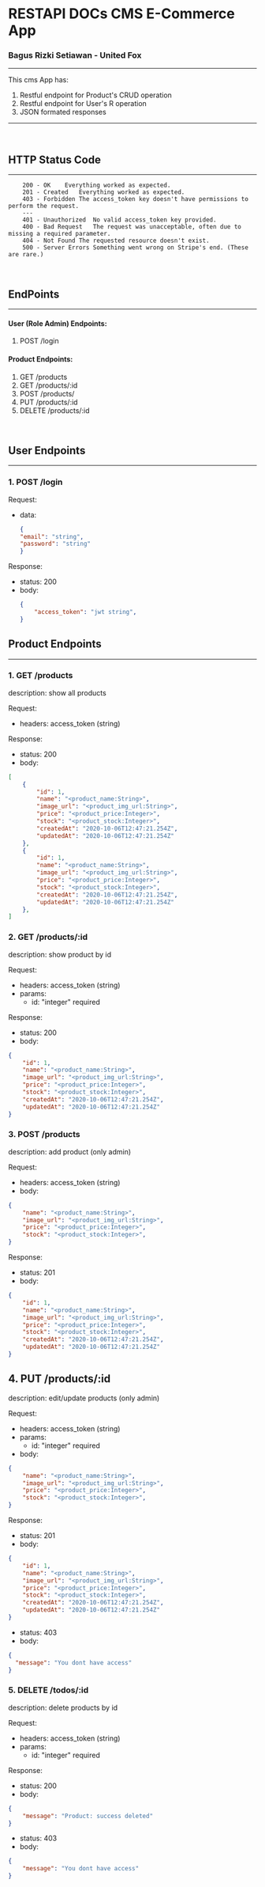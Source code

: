 # RESTAPI DOCs CMS E-Commerce App
### Bagus Rizki Setiawan - United Fox
---

This cms App has:
1. Restful endpoint for Product's CRUD operation
2. Restful endpoint for User's R operation
3. JSON formated responses

---

&nbsp;

## HTTP Status Code
---
```
    200 - OK	Everything worked as expected.
    201 - Created	Everything worked as expected.
    403 - Forbidden	The access_token key doesn't have permissions to perform the request.
    --- 
    401 - Unauthorized	No valid access_token key provided.
    400 - Bad Request	The request was unacceptable, often due to missing a required parameter.
    404 - Not Found	The requested resource doesn't exist.
    500 - Server Errors	Something went wrong on Stripe's end. (These are rare.)
```

&nbsp;

## EndPoints
---

#### User (Role Admin) Endpoints:
  1. POST /login

#### Product Endpoints:
  1. GET /products
  2. GET /products/:id
  3. POST /products/
  4. PUT /products/:id
  5. DELETE /products/:id

&nbsp;

## User Endpoints
---
### 1. POST /login
Request:
- data:
    ```json
    {
    "email": "string",
    "password": "string"
    }
    ```

Response:
- status: 200
- body:
    ```json
    {
        "access_token": "jwt string",
    }
    ```

## Product Endpoints
---
### 1. GET /products
description: 
  show all products

Request:
- headers: access_token (string)

Response:
- status: 200
- body:
```json
[
    {
        "id": 1,
        "name": "<product_name:String>",
        "image_url": "<product_img_url:String>",
        "price": "<product_price:Integer>",
        "stock": "<product_stock:Integer>",
        "createdAt": "2020-10-06T12:47:21.254Z",
        "updatedAt": "2020-10-06T12:47:21.254Z"
    },
    {
        "id": 1,
        "name": "<product_name:String>",
        "image_url": "<product_img_url:String>",
        "price": "<product_price:Integer>",
        "stock": "<product_stock:Integer>",
        "createdAt": "2020-10-06T12:47:21.254Z",
        "updatedAt": "2020-10-06T12:47:21.254Z"
    },
]
```

### 2. GET /products/:id
description:
  show product by id

Request:
- headers: access_token (string)
- params: 
  - id: "integer" required

Response:
- status: 200
- body:

```json
{
    "id": 1,
    "name": "<product_name:String>",
    "image_url": "<product_img_url:String>",
    "price": "<product_price:Integer>",
    "stock": "<product_stock:Integer>",
    "createdAt": "2020-10-06T12:47:21.254Z",
    "updatedAt": "2020-10-06T12:47:21.254Z"
}
```

### 3. POST /products
description: 
  add product (only admin) 

Request:
- headers: access_token (string)
- body: 
```json
{
    "name": "<product_name:String>",
    "image_url": "<product_img_url:String>",
    "price": "<product_price:Integer>",
    "stock": "<product_stock:Integer>",
}
```

Response:

- status: 201
- body:

```json
{
    "id": 1,
    "name": "<product_name:String>",
    "image_url": "<product_img_url:String>",
    "price": "<product_price:Integer>",
    "stock": "<product_stock:Integer>",
    "createdAt": "2020-10-06T12:47:21.254Z",
    "updatedAt": "2020-10-06T12:47:21.254Z"
}
```

## 4. PUT /products/:id
description: 
  edit/update products (only admin)

Request:
- headers: access_token (string)
- params: 
  - id: "integer" required
- body: 
```json 
{
    "name": "<product_name:String>",
    "image_url": "<product_img_url:String>",
    "price": "<product_price:Integer>",
    "stock": "<product_stock:Integer>",
}
```

Response:

- status: 201
- body:

```json
{
    "id": 1,
    "name": "<product_name:String>",
    "image_url": "<product_img_url:String>",
    "price": "<product_price:Integer>",
    "stock": "<product_stock:Integer>",
    "createdAt": "2020-10-06T12:47:21.254Z",
    "updatedAt": "2020-10-06T12:47:21.254Z"
}
```
- status: 403
- body:
```json
{
  "message": "You dont have access"
}
```

### 5. DELETE /todos/:id
description:
  delete products by id

Request:
- headers: access_token (string)
- params: 
  - id: "integer" required

Response:
- status: 200
- body:

```json
{
    "message": "Product: success deleted"
}
```

- status: 403
- body:
```json
{
    "message": "You dont have access"
}
```